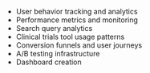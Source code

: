  - User behavior tracking and analytics
  - Performance metrics and monitoring
  - Search query analytics
  - Clinical trials tool usage patterns
  - Conversion funnels and user journeys
  - A/B testing infrastructure
  - Dashboard creation